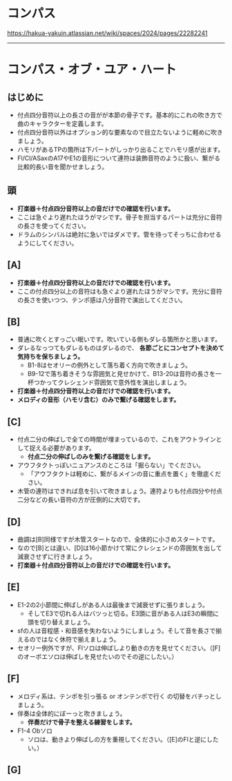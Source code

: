 # コンパス

<https://hakua-yakuin.atlassian.net/wiki/spaces/2024/pages/22282241>

* * *

# コンパス・オブ・ユア・ハート

## はじめに

* 付点四分音符以上の長さの音がが本節の骨子です。基本的にこれの吹き方で曲のキャラクターを定義します。
* 付点四分音符以外はオプション的な要素なので目立たないように軽めに吹きましょう。
* ハモリがあるTPの箇所は下パートがしっかり出ることでハモリ感が出ます。
* Fl/Cl/ASaxのA17やE1の音形について連符は装飾音符のように扱い、繋がる比較的長い音を聞かせましょう。

## 頭

* **打楽器＋付点四分音符以上の音だけでの確認を行います。**
* ここは急ぐより遅れたほうがマシです。骨子を担当するパートは充分に音符の長さを使ってください。
* ドラムのシンバルは絶対に急いではダメです。管を待ってそっちに合わせるようにしてください。

## [A]

* **打楽器＋付点四分音符以上の音だけでの確認を行います。**
* ここの付点四分以上の音符はも急ぐより遅れたほうがマシです。充分に音符の長さを使いつつ、テンポ感は八分音符で演出してください。

## [B]

* 普通に吹くとすっごい眠いです。吹いている側もダレる箇所かと思います。
* ダレるなっつてもダレるものはダレるので、 **各節ごとにコンセプトを決めて気持ちを保ちましょう。**
    * B1-8はセオリーの例外として落ち着く方向で吹きましょう。
    * B9-12で落ち着きそうな雰囲気と見せかけて、B13-20は音符の長さを一杯つかってクレシェンド雰囲気で意外性を演出しましょう。
* **打楽器＋付点四分音符以上の音だけでの確認を行います。**
* **メロディの音形（ハモリ含む）のみで繋げる確認をします。**

## [C]

* 付点二分の伸ばしで全ての時間が埋まっているので、これをアウトラインとして捉える必要があります。
    * **付点二分の伸ばしのみを繋げる確認をします。**
* アウフタクトっぽいニュアンスのところは「掘らない」でください。
    * 「アウフタクトは軽めに、繋がるメインの音に重点を置く」を徹底ください。
* 木管の連符はできれば息を引いて吹きましょう。連符よりも付点四分や付点二分などの長い音符の方が圧倒的に大切です。

## [D]

* 曲調は[B]同様ですが木管スタートなので、全体的に小さめスタートです。
* なので[B]とは違い、[D]は16小節かけて常にクレシェンドの雰囲気を出して減衰させずに行きましょう。
* **打楽器＋付点四分音符以上の音だけでの確認を行います。**

## [E]

* E1-2の2小節間に伸ばしがある人は最後まで減衰せずに張りましょう。
    * そしてE3で切れる人はバツっと切る。E3頭に音がある人はE3の瞬間に頭を切り替えましょう。
* sfの人は音程感・和音感を失わないようにしましょう。そして音を長さで揃えるのではなく休符で揃えましょう。
* セオリー例外ですが、Flソロは伸ばしより動きの方を見せてください。（[F]のオーボエソロは伸ばしを見せたいのでその逆にしたい。）

## [F]

* メロディ系は、テンポを引っ張る or オンテンポで行く の切替をバチっとしましょう。
* 伴奏は全体的にぼーっと吹きましょう。
    * **伴奏だけで骨子を整える練習をします。**
* F1-4 Obソロ
    * ソロは、動きより伸ばしの方を重視してください。（[E]のFlと逆にしたい。）

## [G]
